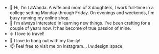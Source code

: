 - 👋 Hi, I’m LaWanda. A wife and mom of 3 daughters, I work full-time in a college setting Monday through Friday. On evenings and weekends, I'm busy running my online shop. 
- 👀 I’m always interested in learning new things. I've been crafting for a couple of years now. It has become of true passion of mine. 
- ✈️ I love to travel! 
- 💞️ I love to hang out with my family!
- 📫 Feel free to visit me on Instagram... l.w.design_space

<!---
lwheeler13/lwheeler13 is a ✨ special ✨ repository because its `README.md` (this file) appears on your GitHub profile.
You can click the Preview link to take a look at your changes.
--->
